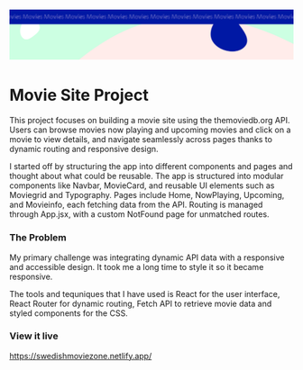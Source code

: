 <h1 align="center">
  <a href="">
    <img src="/src/assets/movies.svg" alt="Project Banner Image">
  </a>
</h1>

# Movie Site Project

This project focuses on building a movie site using the themoviedb.org API. Users can browse movies now playing and upcoming movies and click on a movie to view details, and navigate seamlessly across pages thanks to dynamic routing and responsive design.

I started off by structuring the app into different components and pages and thought about what could be reusable. The app is structured into modular components like Navbar, MovieCard, and reusable UI elements such as Moviegrid and Typography. Pages include Home, NowPlaying, Upcoming, and Movieinfo, each fetching data from the API. Routing is managed through App.jsx, with a custom NotFound page for unmatched routes.

### The Problem

My primary challenge was integrating dynamic API data with a responsive and accessible design. It took me a long time to style it so it became responsive.

The tools and tequniques that I have used is React for the user interface, React Router for dynamic routing, Fetch API to retrieve movie data and styled components for the CSS.

### View it live

https://swedishmoviezone.netlify.app/
